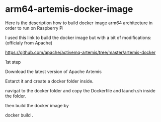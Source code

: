 # arm64-artemis-docker-image
Here is the description how to build docker image arm64 architecture in order to run on Raspberry Pi

I used this link to build the docker image but with a bit of modifications: (officialy from Apache)

https://github.com/apache/activemq-artemis/tree/master/artemis-docker

1st step

Download the latest version of Apache Artemis

Extarct it and create a docker folder inside.

navigat to the docker folder and copy the Dockerfile and launch.sh inside the folder.

then build the docker image by

docker build . 
